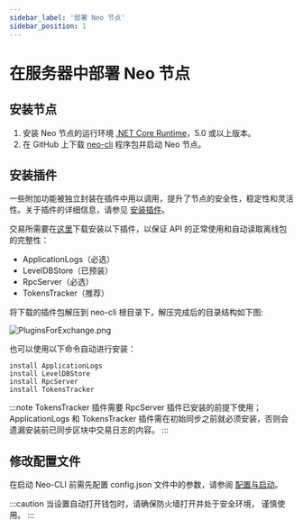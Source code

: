 ```yaml
---
sidebar_label: '部署 Neo 节点'
sidebar_position: 1
---
```


# 在服务器中部署 Neo 节点

## 安装节点

1. 安装 Neo 节点的运行环境 [.NET Core Runtime](https://www.microsoft.com/net/download/core#/runtime)，5.0 或以上版本。
2. 在 GitHub 上下载 [neo-cli](https://github.com/neo-project/neo/releases) 程序包并启动 Neo 节点。

## 安装插件

一些附加功能被独立封装在插件中用以调用，提升了节点的安全性，稳定性和灵活性。关于插件的详细信息，请参见 [安装插件](../node/cli/config.md#安装插件)。

交易所需要在[这里]( https://github.com/neo-project/neo-modules/releases/)下载安装以下插件，以保证 API 的正常使用和自动读取离线包的完整性：

- ApplicationLogs（必选）
- LevelDBStore（已预装）
- RpcServer（必选）
- TokensTracker（推荐）

 将下载的插件包解压到 neo-cli 根目录下，解压完成后的目录结构如下图:

![PluginsForExchange.png](../assets/PluginsForExchange.png)

也可以使用以下命令自动进行安装：

```
install ApplicationLogs
install LevelDBStore
install RpcServer
install TokensTracker
```

:::note
TokensTracker 插件需要 RpcServer 插件已安装的前提下使用；
ApplicationLogs 和 TokensTracker 插件需在初始同步之前就必须安装，否则会遗漏安装前已同步区块中交易日志的内容。
:::

## 修改配置文件

在启动 Neo-CLI 前需先配置 config.json 文件中的参数，请参阅 [配置与启动](../node/cli/config.md)。

:::caution
当设置自动打开钱包时，请确保防火墙打开并处于安全环境， 谨慎使用。
:::
